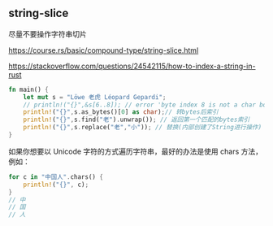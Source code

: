 ## string-slice

尽量不要操作字符串切片

https://course.rs/basic/compound-type/string-slice.html

https://stackoverflow.com/questions/24542115/how-to-index-a-string-in-rust

```rs
fn main() {
    let mut s = "Löwe 老虎 Léopard Gepardi";
    // println!("{}",&s[6..8]); // error 'byte index 8 is not a char boundary; it is inside '老' (bytes 6..9) of `Löwe 老虎 Léopard Gepardi`',
    println!("{}",s.as_bytes()[0] as char);// 转bytes后索引
    println!("{}",s.find("老").unwrap()); // 返回第一个匹配的bytes索引
    println!("{}",s.replace("老","小")); // 替换(内部创建了String进行操作)
}

```

如果你想要以 Unicode 字符的方式遍历字符串，最好的办法是使用 chars 方法，例如：


```rs
for c in "中国人".chars() {
    println!("{}", c);
}
// 中
// 国
// 人

```